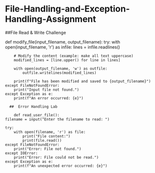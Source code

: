 # File-Handling-and-Exception-Handling-Assignment
##File Read & Write Challenge

def modify_file(input_filename, output_filename):
    try:
        with open(input_filename, 'r') as infile:
            lines = infile.readlines()

        # Modify the content (example: make all text uppercase)
        modified_lines = [line.upper() for line in lines]

        with open(output_filename, 'w') as outfile:
            outfile.writelines(modified_lines)

        print(f"File has been modified and saved to {output_filename}")
    except FileNotFoundError:
        print("Input file not found.")
    except Exception as e:
        print(f"An error occurred: {e}")

      ##  Error Handling Lab 

        def read_user_file():
    filename = input("Enter the filename to read: ")

    try:
        with open(filename, 'r') as file:
            print("File content:")
            print(file.read())
    except FileNotFoundError:
        print("Error: File not found.")
    except IOError:
        print("Error: File could not be read.")
    except Exception as e:
        print(f"An unexpected error occurred: {e}")
